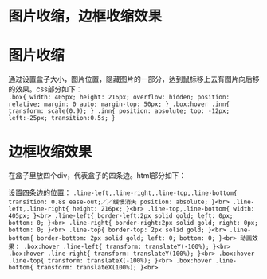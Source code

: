 # 图片收缩，边框收缩效果
# 图片收缩
  通过设置盒子大小，图片位置，隐藏图片的一部分，达到鼠标移上去有图片向后移的效果。css部分如下：<br>
  	  ```
		.box{
			width: 405px;
			height: 216px;
			overflow: hidden;
			position: relative;
			margin: 0 auto;
			margin-top: 50px;
		}
		.box:hover .inn{
			transform: scale(0.9);
		}
		.inn{
			position: absolute;
			top: -12px;
			left:-25px;
			transition:0.5s;
		}
	  ```
# 边框收缩效果
  在盒子里放四个div，代表盒子的四条边。html部分如下：<br>
		<div class="box">
			<img src="http://www.fendi.cn//sites/all/themes/fendi/img/homepage/170629/b-455-240.jpg" alt="" class="inn">
			<div class="line-left"></div>
			<div class="line-top"></div>
			<div class="line-right"></div>
			<div class="line-bottom"></div>
		</div>
 设置四条边的位置：
   	      ```
		.line-left,.line-right,.line-top,.line-bottom{
			transition: 0.8s ease-out;／／缓慢消失
			position: absolute;
		}<br>
		.line-left,.line-right{
			height: 216px;
		}<br>
		.line-top,.line-bottom{
			width: 405px;
		}<br>
		.line-left{
			border-left:2px solid gold;
			left: 0px;
			bottom: 0;
		}<br>
		.line-right{
			border-right:2px solid gold;
			right: 0px;
			bottom: 0;
		}<br>
		.line-top{
			border-top: 2px solid gold;
		}<br>
		.line-bottom{
			border-bottom: 2px solid gold;
			left: 0;
			bottom: 0;
		}<br>
		动画效果：
		.box:hover .line-left{
			transform: translateY(-100%);
		}<br>
		.box:hover .line-right{
			transform: translateY(100%);
		}<br>
		.box:hover .line-top{
			transform: translateX(-100%);
		}<br>
		.box:hover .line-bottom{
			transform: translateX(100%);
		}<br>
    	    ```
    
